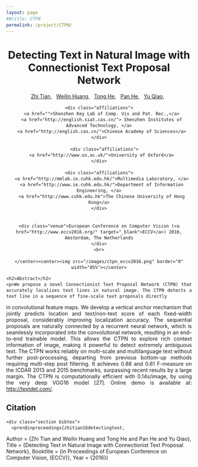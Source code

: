 ```yaml
---
layout: page
##title: CTPN
permalink: /project/CTPN/
---
```


     
<div class="section head">
	<center><h1> Detecting Text in Natural Image with Connectionist Text Proposal Network </h1>
	<div class="authors">
	  <a href="">Zhi Tian,</a>&nbsp;&nbsp;
	  <a href="http://www.wlhuang.com/">Weilin Huang,</a>&nbsp;&nbsp;
	  <a href="">Tong He,</a>&nbsp;&nbsp;
	  <a href="http://bestsonny.github.io/" >Pan He,</a>&nbsp;&nbsp;
	  <a href="http://mmlab.siat.ac.cn/yuqiao/" >Yu Qiao,</a>&nbsp;&nbsp;
	</div>

	<div class="affiliations">
	  <a href="">Shenzhen Key Lab of Comp. Vis and Pat. Rec.,</a>
	  <a href="http://english.siat.cas.cn/"> Shenzhen Institutes of Advanced Technology, </a>
	  <a href="http://english.cas.cn/">Chinese Academy of Sciences</a>
	</div>
	
        <div class="affiliations">
	  <a href="http://www.ox.ac.uk/">University of Oxford</a>
	</div>

	<div class="affiliations">
	  <a href="http://mmlab.ie.cuhk.edu.hk/">Multimedia Laboratory, </a>
	  <a href="http://www.ie.cuhk.edu.hk/">Department of Information Engineering, </a>
	  <a href="http://www.cuhk.edu.hk">The Chinese University of Hong Kong</a>
	</div>


	<div class="venue">European Conference on Computer Vision (<a href="http://www.eccv2016.org/" target="_blank">ECCV</a>) 2016, Amsterdam, The Netherlands
	</div>
	<br>

    </center><center><img src="/images/ctpn_eccv2016.png" border="0" width="85%"></center>
</div>


<div style="text-align: justify" class="section abstract">

	<h2>Abstract</h2>
	<p>We propose a novel Connectionist Text Proposal Network (CTPN) that accurately localizes text lines in natural image. The CTPN detects a text line in a sequence of fine-scale text proposals directly
in convolutional feature maps. We develop a vertical anchor mechanism that jointly predicts location and text/non-text score of each fixed-width proposal, considerably improving localization accuracy. The sequential
proposals are naturally connected by a recurrent neural network, which is seamlessly incorporated into the convolutional network, resulting in an end-to-end trainable model. This allows the CTPN to explore rich context information of image, making it powerful to detect extremely
ambiguous text. The CTPN works reliably on multi-scale and multilanguage text without further post-processing, departing from previous bottom-up methods requiring multi-step post filtering. It achieves 0.88
and 0.61 F-measure on the ICDAR 2013 and 2015 benchmarks, surpassing recent results by a large margin. The CTPN is computationally efficient with 0.14s/image, by using the very deep VGG16 model [27]. Online demo is available at: http://textdet.com/.
	</p>
</div>

<div class="section list">
	<h2>Citation</h2>
	
	<div class="section bibtex">
	  <pre>@inproceedings{zhitian16detectingtext,
 Author    = {Zhi Tian and
              Weilin Huang and
	      Tong He and
	      Pan He and
              Yu Qiao},
 Title     = {Detecting Text in Natural Image with Connectionist Text Proposal Network},
 Booktitle = {in Proceedings of European Conference on Computer Vision, (ECCV)},
 Year      = {2016}}
	</pre>
	</div>
</div>








